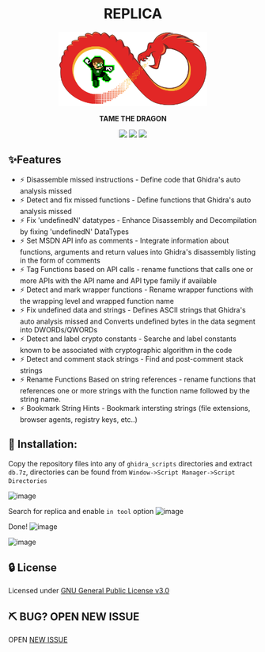 <h1 align="center"> REPLICA</h1>
<div align="center">
 <img src="logo.png" alt="Example" width="300" height="150"> 
  <p>
  <strong>
  TAME THE DRAGON
  </strong>
 </p>
</div>
<div align="center">
  <!-- Crates version -->
  <a >
    <img src="https://img.shields.io/badge/version-v1.0.0-green.svg"
  </a>
  <a >
    <img src="https://img.shields.io/badge/license-GPLv3-blue.svg"
  </a>
  <a >
    <img src="https://img.shields.io/badge/Features-13-red.svg"
  </a>
  </a>
</div>




## ✨Features

- ⚡ Disassemble missed instructions - Define code that Ghidra's auto analysis missed
- ⚡ Detect and fix missed functions - Define functions that Ghidra's auto analysis missed
- ⚡ Fix 'undefinedN' datatypes - Enhance Disassembly and Decompilation by fixing 
        'undefinedN' DataTypes 
- ⚡ Set MSDN API info as comments - Integrate information about functions, arguments
        and return values into Ghidra's disassembly listing in the form of comments
- ⚡ Tag Functions based on API calls - rename functions that calls one or more APIs with
        the API name and API type family if available
- ⚡ Detect and mark wrapper functions - Rename wrapper functions with the wrapping
        level and wrapped function name 
- ⚡ Fix undefined data and strings - Defines ASCII strings that Ghidra's auto analysis 
        missed and Converts undefined bytes in the data segment into DWORDs/QWORDs 
- ⚡ Detect and label crypto constants - Searche and label constants known to be associated
        with cryptographic algorithm in the code
- ⚡ Detect and comment stack strings - Find and post-comment stack strings 
- ⚡ Rename Functions Based on string references - rename functions that references one
        or more strings with the function name followed by the string name.
- ⚡ Bookmark String Hints - Bookmark intersting strings (file extensions, browser agents, registry keys, etc..)

## 🚀 Installation:
Copy the repository files into any of `ghidra_scripts` directories and extract `db.7z`, directories can be found from `Window->Script Manager->Script Directories`

![image](https://user-images.githubusercontent.com/22657154/72688222-becde680-3b0d-11ea-8fb2-b9baa0239042.png)

Search for replica and enable `in tool` option
![image](https://user-images.githubusercontent.com/22657154/72688275-153b2500-3b0e-11ea-8fc2-77d6bfe9dc78.png)

Done!
![image](https://user-images.githubusercontent.com/22657154/72688313-6d722700-3b0e-11ea-95f6-2d27519ca9fd.png)

![image](https://user-images.githubusercontent.com/22657154/73777200-bcb48a80-4791-11ea-8f8c-7dec1aadc5d7.png)



## 🔒 License

Licensed under [GNU General Public License v3.0](https://github.com/reb311ion/replica/blob/master/LICENSE)

## ⛏️ BUG? OPEN NEW ISSUE   
OPEN [NEW ISSUE](https://github.com/reb311ion/replica/issues) 
